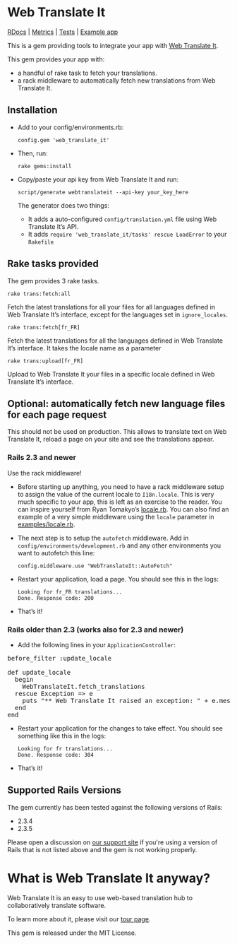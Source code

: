 # Web Translate It

[RDocs](http://yardoc.org/docs/AtelierConvivialite-webtranslateit) | [Metrics](http://getcaliper.com/caliper/project?repo=git%3A%2F%2Fgithub.com%2FAtelierConvivialite%2Fwebtranslateit.git) | [Tests](http://runcoderun.com/AtelierConvivialite/webtranslateit/builds/74a78c2b382cb1856fa0964ed4ad372b50872844/1/ruby_186) |
[Example app](http://github.com/AtelierConvivialite/rails_example_app)

This is a gem providing tools to integrate your app with [Web Translate It](https://webtranslateit.com).

This gem provides your app with:

* a handful of rake task to fetch your translations.
* a rack middleware to automatically fetch new translations from Web Translate It.

## Installation

* Add to your config/environments.rb:

    `config.gem 'web_translate_it'`
    
* Then, run:

    `rake gems:install`
    
* Copy/paste your api key from Web Translate It and run:

    `script/generate webtranslateit --api-key your_key_here`
    
  The generator does two things:
  
  * It adds a auto-configured `config/translation.yml` file using Web Translate It’s API.
  * It adds `require 'web_translate_it/tasks' rescue LoadError` to your `Rakefile`
  
## Rake tasks provided

The gem provides 3 rake tasks.

    rake trans:fetch:all
  
Fetch the latest translations for all your files for all languages defined in Web Translate It’s interface, except for the languages set in `ignore_locales`.

    rake trans:fetch[fr_FR]
  
Fetch the latest translations for all the languages defined in Web Translate It’s interface. It takes the locale name as a parameter

    rake trans:upload[fr_FR]
    
Upload to Web Translate It your files in a specific locale defined in Web Translate It’s interface.

## Optional: automatically fetch new language files for each page request

This should not be used on production. This allows to translate text on Web Translate It, reload a page on your site and see the translations appear.

### Rails 2.3 and newer

Use the rack middleware!

* Before starting up anything, you need to have a rack middleware setup to assign the value of the current locale to `I18n.locale`.
  This is very much specific to your app, this is left as an exercise to the reader. You can inspire yourself from Ryan Tomakyo’s [locale.rb](http://github.com/rack/rack-contrib/blob/master/lib/rack/contrib/locale.rb).
  You can also find an example of a very simple middleware using the `locale` parameter in [examples/locale.rb](http://github.com/AtelierConvivialite/webtranslateit/blob/master/examples/locale.rb).

* The next step is to setup the `autofetch` middleware. Add in `config/environments/development.rb` and any other environments you want to autofetch this line:

      config.middleware.use "WebTranslateIt::AutoFetch"
    
* Restart your application, load a page. You should see this in the logs:

      Looking for fr_FR translations...
      Done. Response code: 200
    
* That’s it!

### Rails older than 2.3 (works also for 2.3 and newer)

* Add the following lines in your `ApplicationController`:

<pre>before_filter :update_locale

def update_locale
  begin
    WebTranslateIt.fetch_translations
  rescue Exception => e
    puts "** Web Translate It raised an exception: " + e.message
  end
end</pre>

* Restart your application for the changes to take effect. You should see something like this in the logs:

      Looking for fr translations...
      Done. Response code: 304

* That’s it!

## Supported Rails Versions

The gem currently has been tested against the following versions of Rails:

* 2.3.4
* 2.3.5

Please open a discussion on [our support site](http://help.webtranslateit.com) if you're using a version of Rails that is not listed above and the gem is not working properly.

# What is Web Translate It anyway?

Web Translate It is an easy to use web-based translation hub to collaboratively translate software.

To learn more about it, please visit our [tour page](https://webtranslateit.com/tour).

This gem is released under the MIT License.

